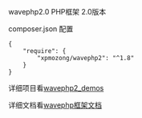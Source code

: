 wavephp2.0 PHP框架 2.0版本

composer.json 配置

    {
        "require": {
            "xpmozong/wavephp2": "^1.8"
        }
    }


详细项目看<a href="https://github.com/xpmozong/wavephp2_demos">wavephp2_demos</a>

详细文档看<a href="https://37study.com">wavephp框架文档</a> 